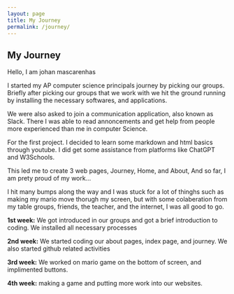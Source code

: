 ```yaml
---
layout: page
title: My Journey
permalink: /journey/
---
```


## My Journey
Hello, I am johan mascarenhas 

I started my AP computer science principals journey by picking our groups. Briefly after picking our groups that we work with we hit the ground running by installing the necessary softwares, and applications.

We were also asked to join a communication application, also known as Slack. There I was able to read annoncements and get help from people more experienced than me in computer Science.

For the first project. I decided to learn some markdown and html basics through youtube. I did get some assistance from platforms like ChatGPT and W3Schools. 

This led me to create 3 web pages, Journey, Home, and About, And so far, I am prety proud of my work...

I hit many bumps along the way and I was stuck for a lot of thinghs such as making my mario move thorugh my screen, but with some colaberation from my table groups, friends, the teacher, and the internet, I was all good to go.


**1st week:** We got introduced in our groups and got a brief introduction to coding. We installed all necessary processes

**2nd week:** We started coding our about pages, index page, and journey. We also started github related activities

**3rd week:** We worked on mario game on the bottom of screen, and implimented buttons.

**4th week:** making a game and putting more work into our websites.
